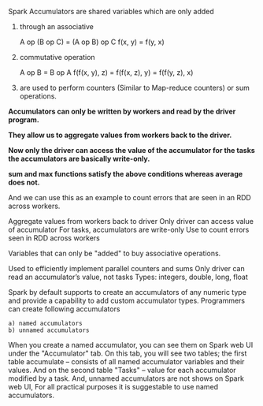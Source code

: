 Spark Accumulators are shared variables which are only added

1. through an associative 

    
    A op (B op C) = (A op B) op C
    f(x, y) = f(y, x)

4. commutative operation

    
    A op B = B op A
    f(f(x, y), z) = f(f(x, z), y) = f(f(y, z), x)

3. are used to perform counters (Similar to Map-reduce counters) or sum operations.

**Accumulators can only be written by workers and read by the driver program.**

**They allow us to aggregate values from workers back to the driver.**

**Now only the driver can access the value of the accumulator for the tasks the accumulators are basically write-only.**

**sum and max functions satisfy the above conditions whereas average does not.**


And we can use this as an example to count errors that are seen in an RDD across workers.

Aggregate values from workers back to driver
Only driver can access value of accumulator
For tasks, accumulators are write-only
Use to count errors seen in RDD across workers

Variables that can only be "added" to buy associative operations.

Used to efficiently implement parallel counters and sums
Only driver can read an accumulator’s value, not tasks
Types: integers, double, long, float

Spark by default supports to create an accumulators of any numeric type and provide a capability to add custom accumulator types.
Programmers can create following accumulators

    a) named accumulators
    b) unnamed accumulators

When you create a named accumulator, you can see them on Spark web UI under the "Accumulator" tab.
On this tab, you will see two tables; the first table accumulate – consists of all named 
accumulator variables and their values. 
And on the second table "Tasks" – value for each accumulator modified by a task.
And, unnamed accumulators are not shows on Spark web UI, For all practical purposes it is suggestable to use named accumulators.
